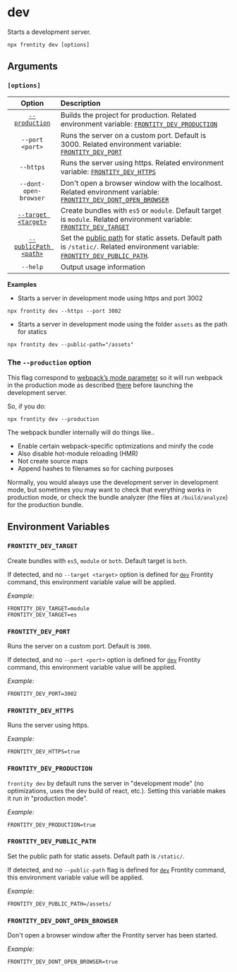 # dev

Starts a development server.

```text
npx frontity dev [options]
```

## Arguments

### **`[options]`**

|                                   Option                                   | Description                                                                                                                                                                                                   |
| :------------------------------------------------------------------------: | :------------------------------------------------------------------------------------------------------------------------------------------------------------------------------------------------------------ |
|               [`--production`](dev.md#the-production-option)               | Builds the project for production. Related environment variable: [`FRONTITY_DEV_PRODUCTION`](dev.md#frontity_dev_production)                                                                                  |
|                              `--port <port>`                               | Runs the server on a custom port. Default is 3000. Related environment variable: [`FRONTITY_DEV_PORT`](dev.md#frontity_dev_port)                                                                              |
|                                 `--https`                                  | Runs the server using https. Related environment variable: [`FRONTITY_DEV_HTTPS`](dev.md#frontity_dev_https)                                                                                                  |
|                           `--dont-open-browser`                            | Don't open a browser window with the localhost. Related environment variable: [`FRONTITY_DEV_DONT_OPEN_BROWSER`](dev.md#frontity_dev_dont_open_browser)                                                       |
|    [`--target <target>`](../build-commands/build.md#the-target-option)     | Create bundles with `es5` or `module`. Default target is `module`. Related environment variable: [`FRONTITY_DEV_TARGET`](dev.md#frontity_dev_target)                                                          |
| [`--publicPath <path>`](../build-commands/build.md#the-public-path-option) | Set the [public path](https://webpack.js.org/guides/public-path/) for static assets. Default path is `/static/`. Related environment variable: [`FRONTITY_DEV_PUBLIC_PATH`](dev.md#frontity_dev_public_path). |
|                                  `--help`                                  | Output usage information                                                                                                                                                                                      |

**Examples**

- Starts a server in development mode using https and port 3002

```text
npx frontity dev --https --port 3002
```

- Starts a server in development mode using the folder `assets` as the path for statics

```text
npx frontity dev --public-path="/assets"
```

### The `--production` option

This flag correspond to [webpack’s mode parameter](https://webpack.js.org/configuration/mode/) so it will run webpack in the production mode as described [there](https://webpack.js.org/configuration/mode/) before launching the development server.

So, if you do:

```text
npx frontity dev --production
```

The webpack bundler internally will do things like..

- Enable certain webpack-specific optimizations and minify the code
- Also disable hot-module reloading \(HMR\)
- Not create source maps
- Append hashes to filenames so for caching purposes

Normally, you would always use the development server in development mode, but sometimes you may want to check that everything works in production mode, or check the bundle analyzer \(the files at `/build/analyze`\) for the production bundle.

## Environment Variables

### `FRONTITY_DEV_TARGET`

Create bundles with `es5`, `module` or `both`. Default target is `both`.

If detected, and no `--target <target>` option is defined for [`dev`](dev.md#dev) Frontity command, this environment variable value will be applied.

_Example:_

```text
FRONTITY_DEV_TARGET=module
FRONTITY_DEV_TARGET=es
```

### `FRONTITY_DEV_PORT`

Runs the server on a custom port. Default is `3000`.

If detected, and no `--port <port>` option is defined for [`dev`](dev.md#dev) Frontity command, this environment variable value will be applied.

_Example:_

```text
FRONTITY_DEV_PORT=3002
```

### `FRONTITY_DEV_HTTPS`

Runs the server using https.

_Example:_

```text
FRONTITY_DEV_HTTPS=true
```

### `FRONTITY_DEV_PRODUCTION`

`frontity dev` by default runs the server in "development mode" \(no optimizations, uses the dev build of react, etc.\). Setting this variable makes it run in "production mode".

_Example:_

```text
FRONTITY_DEV_PRODUCTION=true
```

### `FRONTITY_DEV_PUBLIC_PATH`

Set the public path for static assets. Default path is `/static/`.

If detected, and no `--public-path` flag is defined for [`dev`](dev.md#dev) Frontity command, this environment variable value will be applied.

_Example:_

```text
FRONTITY_DEV_PUBLIC_PATH=/assets/
```

### `FRONTITY_DEV_DONT_OPEN_BROWSER`

Don't open a browser window after the Frontity server has been started.

_Example:_

```text
FRONTITY_DEV_DONT_OPEN_BROWSER=true
```
